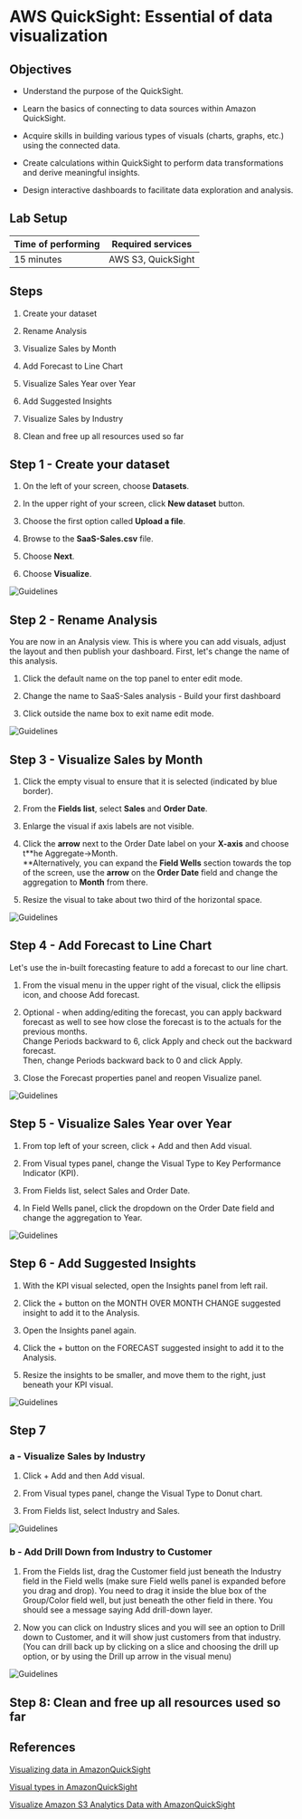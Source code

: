 # AWS QuickSight: Essential of data visualization

## Objectives

-   Understand the purpose of the QuickSight.

-   Learn the basics of connecting to data sources within Amazon QuickSight.

-   Acquire skills in building various types of visuals (charts, graphs, etc.) using the connected data.

-   Create calculations within QuickSight to perform data transformations and derive meaningful insights.

-   Design interactive dashboards to facilitate data exploration and analysis.

## Lab Setup

<center>
  
  | Time of performing | Required services  |
  |--------------------|--------------------|
  | 15 minutes         | AWS S3, QuickSight|

</center>

## Steps

1.  Create your dataset

2.  Rename Analysis

3.  Visualize Sales by Month

4.  Add Forecast to Line Chart

5.  Visualize Sales Year over Year

6.  Add Suggested Insights

7.  Visualize Sales by Industry

8.  Clean and free up all resources used so far

## Step 1 - Create your dataset

1.  On the left of your screen, choose **Datasets**.

2.  In the upper right of your screen, click **New dataset** button.

3.  Choose the first option called **Upload a file**.

4.  Browse to the **SaaS-Sales.csv** file.

5.  Choose **Next**.

6.  Choose **Visualize**.

![Guidelines](https://static.us-east-1.prod.workshops.aws/public/8215b450-c9d4-46ed-9185-f4975a8ad884/static/Author%20Workshop/1.Build%20Your%20First%20Dashboard/Exercises/NL-1-FileUpload.gif)

## Step 2 - Rename Analysis

You are now in an Analysis view. This is where you can add visuals,
adjust the layout and then publish your dashboard. First, let\'s change
the name of this analysis.

1.  Click the default name on the top panel to enter edit mode.

2.  Change the name to SaaS-Sales analysis - Build your first dashboard

3.  Click outside the name box to exit name edit mode.

![Guidelines](https://static.us-east-1.prod.workshops.aws/public/8215b450-c9d4-46ed-9185-f4975a8ad884/static/Author%20Workshop/1.Build%20Your%20First%20Dashboard/Exercises/NL-2-RenameAnalysis.gif)

## Step 3 - Visualize Sales by Month

1.  Click the empty visual to ensure that it is selected (indicated by blue border).

2.  From the **Fields list**, select **Sales** and **Order Date**.

3.  Enlarge the visual if axis labels are not visible.

4.  Click the **arrow** next to the Order Date label on your **X-axis**
and choose t**he Aggregate-\>Month.\
**Alternatively, you can expand the **Field Wells** section
towards the top of the screen, use the **arrow** on the **Order
Date** field and change the aggregation to **Month** from there.

5.  Resize the visual to take about two third of the horizontal space.

![Guidelines](https://static.us-east-1.prod.workshops.aws/public/8215b450-c9d4-46ed-9185-f4975a8ad884/static/Author%20Workshop/1.Build%20Your%20First%20Dashboard/Exercises/NL-3-Line.gif)

## Step 4 - Add Forecast to Line Chart

Let\'s use the in-built forecasting feature to add a forecast to our line chart.

1.  From the visual menu in the upper right of the visual, click the
ellipsis icon, and choose Add forecast.

2.  Optional - when adding/editing the forecast, you can apply backward
forecast as well to see how close the forecast is to the actuals
for the previous months.\
Change Periods backward to 6, click Apply and check out the
backward forecast.\
Then, change Periods backward back to 0 and click Apply.

3.  Close the Forecast properties panel and reopen Visualize panel.

![Guidelines](https://static.us-east-1.prod.workshops.aws/public/8215b450-c9d4-46ed-9185-f4975a8ad884/static/Author%20Workshop/1.Build%20Your%20First%20Dashboard/Exercises/NL-4-Forecast.gif)

## Step 5 - Visualize Sales Year over Year

1.  From top left of your screen, click + Add and then Add visual.

2.  From Visual types panel, change the Visual Type to Key Performance
Indicator (KPI).

3.  From Fields list, select Sales and Order Date.

4.  In Field Wells panel, click the dropdown on the Order Date field and
change the aggregation to Year.

![Guidelines](https://static.us-east-1.prod.workshops.aws/public/8215b450-c9d4-46ed-9185-f4975a8ad884/static/Author%20Workshop/1.Build%20Your%20First%20Dashboard/Exercises/NL-5-KPI.gif)

## Step 6 - Add Suggested Insights

1.  With the KPI visual selected, open the Insights panel from left
rail.

2.  Click the + button on the MONTH OVER MONTH CHANGE suggested insight
to add it to the Analysis.

3.  Open the Insights panel again.

4.  Click the + button on the FORECAST suggested insight to add it to
the Analysis.

5.  Resize the insights to be smaller, and move them to the right, just
beneath your KPI visual.

![Guidelines](https://static.us-east-1.prod.workshops.aws/public/8215b450-c9d4-46ed-9185-f4975a8ad884/static/Author%20Workshop/1.Build%20Your%20First%20Dashboard/Exercises/NL-6-Insights.gif)

## Step 7

### a - Visualize Sales by Industry

  1.  Click + Add and then Add visual.
  
  2.  From Visual types panel, change the Visual Type to Donut chart.
  
  3.  From Fields list, select Industry and Sales.

![Guidelines](https://static.us-east-1.prod.workshops.aws/public/8215b450-c9d4-46ed-9185-f4975a8ad884/static/Author%20Workshop/1.Build%20Your%20First%20Dashboard/Exercises/NL-7a-Donut.gif)

### b - Add Drill Down from Industry to Customer

1.  From the Fields list, drag the Customer field just beneath the
Industry field in the Field wells (make sure Field wells panel is
expanded before you drag and drop). You need to drag it inside the
blue box of the Group/Color field well, but just beneath the other
field in there. You should see a message saying Add drill-down
layer.

2.  Now you can click on Industry slices and you will see an option to
Drill down to Customer, and it will show just customers from that
industry. (You can drill back up by clicking on a slice and
choosing the drill up option, or by using the Drill up arrow in
the visual menu)

![Guidelines](https://static.us-east-1.prod.workshops.aws/public/8215b450-c9d4-46ed-9185-f4975a8ad884/static/Author%20Workshop/1.Build%20Your%20First%20Dashboard/Exercises/NL-7b-DrillDown.gif)

## Step 8: Clean and free up all resources used so far

## References

[Visualizing data in AmazonQuickSight](https://docs.aws.amazon.com/quicksight/latest/user/working-with-visuals.html)

[Visual types in AmazonQuickSight](https://docs.aws.amazon.com/quicksight/latest/user/working-with-visual-types.html)

[Visualize Amazon S3 Analytics Data with AmazonQuickSight](https://aws.amazon.com/blogs/big-data/visualize-amazon-s3-analytics-data-with-amazon-quicksight/)
